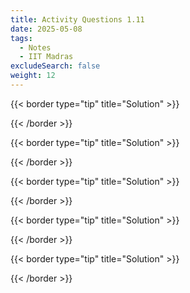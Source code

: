 ```yaml
---
title: Activity Questions 1.11
date: 2025-05-08
tags:
  - Notes 
  - IIT Madras
excludeSearch: false
weight: 12
---
```



{{< border type="tip" title="Solution" >}}

{{< /border >}}

{{< border type="tip" title="Solution" >}}

{{< /border >}}

{{< border type="tip" title="Solution" >}}

{{< /border >}}

{{< border type="tip" title="Solution" >}}

{{< /border >}}

{{< border type="tip" title="Solution" >}}

{{< /border >}}
